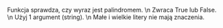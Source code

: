 Funkcja sprawdza, czy wyraz jest palindromem. \n
Zwraca True lub False. \n
Użyj 1 argument (string). \n
Małe i wielkie litery nie mają znaczenia.
